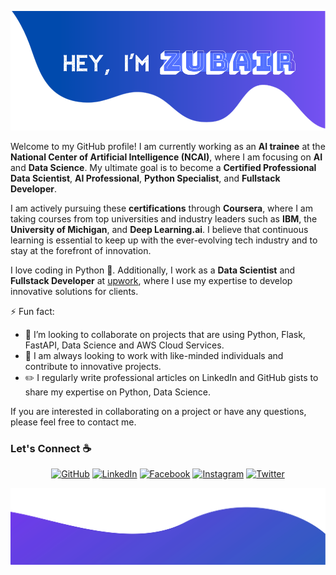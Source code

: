 ![alt text](./images/top.png)

Welcome to my GitHub profile! I am currently working as an **AI trainee** at the **National Center of Artificial Intelligence (NCAI)**, where I am focusing on **AI** and **Data Science**. My ultimate goal is to become a **Certified Professional Data Scientist**, **AI Professional**, **Python Specialist**, and **Fullstack Developer**.

I am actively pursuing these **certifications** through **Coursera**, where I am taking courses from top universities and industry leaders such as **IBM**, the **University of Michigan**, and **Deep Learning.ai**. I believe that continuous learning is essential to keep up with the ever-evolving tech industry and to stay at the forefront of innovation.

I love coding in Python :snake:. Additionally, I work as a **Data Scientist** and **Fullstack Developer** at [upwork](https://www.upwork.com/freelancers/~01bc4409dfe41a26fa), where I use my expertise to develop innovative solutions for clients.


⚡ Fun fact:
- 👯 I’m looking to collaborate on projects that are using Python, Flask, FastAPI, Data Science and AWS Cloud Services.
- 🌱 I am always looking to work with like-minded individuals and contribute to innovative projects.
- :pencil2: I regularly write professional articles on LinkedIn and GitHub gists to share my expertise on Python, Data Science.


If you are interested in collaborating on a project or have any questions, please feel free to contact me. 


### Let's Connect :coffee:
<p align="center">
	<a href="https://github.com/zubairwazir"><img src="https://img.icons8.com/bubbles/50/000000/github.png" alt="GitHub"/></a>
	<a href="https://www.linkedin.com/in/zubairwazir/"><img src="https://img.icons8.com/bubbles/50/000000/linkedin.png" alt="LinkedIn"/></a>
	<a href="https://www.facebook.com/EngrZubairWazir/"><img src="https://img.icons8.com/bubbles/50/000000/facebook-new.png" alt="Facebook"/></a>
	<a href="https://www.instagram.com/zubairwazir777/"><img src="https://img.icons8.com/bubbles/50/000000/instagram.png" alt="Instagram"/></a>
	<a href="https://www.twitter.com/zubairwazir777/"><img src="https://i.ibb.co/brhdF22/icons8-twitter-circled-50.png" alt="Twitter"/></a>
</p>

![alt text](./images/bottom.svg)
